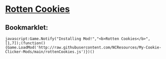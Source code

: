 # [Rotten Cookies](rottenCookies.js)
## Bookmarklet:
```javascript:Game.Notify("Installing Mod!","<b>Rotten Cookies</b>",[1,7]);(function(){Game.LoadMod('http://raw.githubusercontent.com/NCResources/My-Cookie-Clicker-Mods/main/rottenCookies.js')})()```
